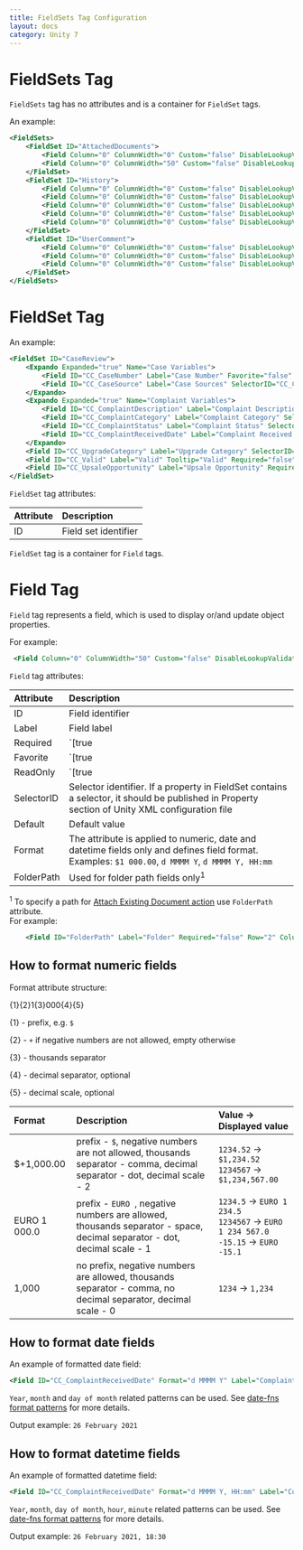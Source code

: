 ```yaml
---
title: FieldSets Tag Configuration
layout: docs
category: Unity 7
---
```


# FieldSets Tag

`FieldSets` tag has no attributes and is a container for `FieldSet` tags.

An example:

```xml
<FieldSets>
    <FieldSet ID="AttachedDocuments">
        <Field Column="0" ColumnWidth="0" Custom="false" DisableLookupValidation="false" DisplayTime="false" External="false" Favorite="false" Hidden="false" ID="MimeType" Label="MimeType" Length="0" MultiRow="false" ReadFromWorkflow="false" ReadOnly="false" Required="false" Row="0" Rows="0" Tooltip="MimeType" WordWrap="false"/>
        <Field Column="0" ColumnWidth="50" Custom="false" DisableLookupValidation="false" DisplayTime="false" External="false" Favorite="false" Hidden="false" ID="DocumentTitle" Label="Document Type" Length="0" MultiRow="false" ReadFromWorkflow="false" ReadOnly="false" Required="false" Row="0" Rows="0" SelectorID="DocCategorySelector" WordWrap="false"/>
    </FieldSet>
    <FieldSet ID="History">
        <Field Column="0" ColumnWidth="0" Custom="false" DisableLookupValidation="false" DisplayTime="false" External="false" Favorite="false" Format="m/d/Y g:i a" Hidden="false" ID="DateCreated" Label="" Length="0" MultiRow="false" ReadFromWorkflow="false" ReadOnly="false" Required="false" Row="0" Rows="0" WordWrap="false"/>
        <Field Column="0" ColumnWidth="0" Custom="false" DisableLookupValidation="false" DisplayTime="false" External="false" Favorite="false" Hidden="false" ID="Creator" Label="Creator" Length="0" MultiRow="false" ReadFromWorkflow="false" ReadOnly="false" Required="false" Row="0" Rows="0" WordWrap="false"/>
        <Field Column="0" ColumnWidth="0" Custom="false" DisableLookupValidation="false" DisplayTime="false" External="false" Favorite="false" Hidden="false" ID="CmAcmAction" Label="Action" Length="0" MultiRow="false" ReadFromWorkflow="false" ReadOnly="false" Required="false" Row="0" Rows="0" WordWrap="false"/>
        <Field Column="0" ColumnWidth="0" Custom="false" DisableLookupValidation="false" DisplayTime="false" External="false" Favorite="false" Hidden="false" ID="CommentType" Label="Type" Length="0" MultiRow="false" ReadFromWorkflow="false" ReadOnly="false" Required="false" Row="0" Rows="0" WordWrap="false"/>
        <Field Column="0" ColumnWidth="0" Custom="false" DisableLookupValidation="false" DisplayTime="false" External="false" Favorite="false" Hidden="false" ID="CmAcmCommentText" Label="Comment" Length="100" MultiRow="false" ReadFromWorkflow="false" ReadOnly="false" Required="false" Row="0" Rows="0" WordWrap="false"/>
    </FieldSet>
    <FieldSet ID="UserComment">
        <Field Column="0" ColumnWidth="0" Custom="false" DisableLookupValidation="false" DisplayTime="false" External="false" Favorite="false" Hidden="false" ID="Description" Label="Problem description" Length="0" MultiRow="false" ReadFromWorkflow="false" ReadOnly="false" Required="true" Row="0" Rows="0" WordWrap="false"/>
        <Field Column="0" ColumnWidth="0" Custom="false" DisableLookupValidation="false" DisplayTime="false" External="false" Favorite="false" Hidden="false" ID="Priority" Label="Problem priority" Length="0" MultiRow="false" ReadFromWorkflow="false" ReadOnly="false" Required="false" Row="0" Rows="0" WordWrap="false"/>
        <Field Column="0" ColumnWidth="0" Custom="false" DisableLookupValidation="false" DisplayTime="false" External="false" Favorite="false" Hidden="false" ID="Justification" Label="Justification" Length="0" MultiRow="false" ReadFromWorkflow="false" ReadOnly="false" Required="false" Row="0" Rows="0" WordWrap="false"/>
    </FieldSet>
</FieldSets>
```
# FieldSet Tag

An example:

```xml
<FieldSet ID="CaseReview">
	<Expando Expanded="true" Name="Case Variables">
		<Field ID="CC_CaseNumber" Label="Case Number" Favorite="false" Required="false" Row="1" Column="1"/>
		<Field ID="CC_CaseSource" Label="Case Sources" SelectorID="CC_CaseSource" Required="false" Row="1" Column="2"/>
	</Expando>
	<Expando Expanded="true" Name="Complaint Variables"> 
		<Field ID="CC_ComplaintDescription" Label="Complaint Description"/>
		<Field ID="CC_ComplaintCategory" Label="Complaint Category" SelectorID="CC_ComplaintCategorySelector" Required="false" Row="5" Column="1"/>
		<Field ID="CC_ComplaintStatus" Label="Complaint Status" SelectorID="CC_ComplaintStatusSelector" Tooltip="ComplaintStatus" Required="false" Row="5" Column="2"/>
		<Field ID="CC_ComplaintReceivedDate" Label="Complaint Received Date" Format="m/d/Y" Tooltip="ComplaintReceivedDate" Required="false" Row="6" Column="1" SaveTime="14:00:00"/>
	</Expando>
	<Field ID="CC_UpgradeCategory" Label="Upgrade Category" SelectorID="CC_UpgradeCategorySelector"/>
	<Field ID="CC_Valid" Label="Valid" Tooltip="Valid" Required="false" Row="7" Column="1"/>
	<Field ID="CC_UpsaleOpportunity" Label="Upsale Opportunity" Required="false" Row="7" Column="2"/>
</FieldSet>
```

`FieldSet` tag attributes:

| Attribute   | Description |
|:------------|:------------|
|ID | Field set identifier |

`FieldSet` tag is a container for `Field` tags.

# Field Tag 

`Field` tag represents a field, which is used to display or/and update object properties.

For example:

```xml
 <Field Column="0" ColumnWidth="50" Custom="false" DisableLookupValidation="false" DisplayTime="false" External="false" Favorite="false" Hidden="false" ID="DocumentTitle" Label="Document Type" Length="0" MultiRow="false" ReadFromWorkflow="false" ReadOnly="false" Required="false" Row="0" Rows="0" SelectorID="DocCategorySelector" WordWrap="false"/>
```

`Field` tag attributes:

| Attribute   | Description |
|:------------|:------------|
|ID | Field identifier |
|Label | Field label |
|Required | `[true|false]` flag indicating the field is required |
|Favorite | `[true|false]` flag indicating the field is favorite, i.e. will be used in header title |
|ReadOnly | `[true|false]` flag indicating the field is read-only, i.e. can not be modified |
|SelectorID | Selector identifier. If a property in FieldSet contains a selector, it should be published in Property section of Unity XML configuration file |
|Default | Default value |
|Format | The attribute is applied to numeric, date and datetime fields only and defines field format. Examples: `$1 000.00`, `d MMMM Y`, `d MMMM Y, HH:mm` |
|FolderPath | Used for folder path fields only<sup>1</sup> |

<sup>1</sup> To specify a path for [Attach Existing Document action](../actions/attach-existing-documents.md) use `FolderPath` attribute.  
For example:

```xml
    <Field ID="FolderPath" Label="Folder" Required="false" Row="2" Column="1" FolderPath="/Shared Documents" Default="/Shared Documents"/>
```

## How to format numeric fields

Format attribute structure:

{1}{2}1{3}000{4}{5}

{1} - prefix, e.g. `$`

{2} - `+` if negative numbers are not allowed, empty otherwise

{3} - thousands separator

{4} - decimal separator, optional

{5} - decimal scale, optional

| Format      | Description | Value -> Displayed value |
|:------------|:------------|:------------|
|$+1,000.00   | prefix - `$`, negative numbers are not allowed, thousands separator - comma, decimal separator - dot, decimal scale - 2 | `1234.52` -> `$1,234.52` <br/>`1234567` -> `$1,234,567.00` |
|EURO 1 000.0 | prefix - `EURO `, negative numbers are allowed, thousands separator - space, decimal separator - dot, decimal scale - 1 | `1234.5` -> `EURO 1 234.5` <br/>`1234567` -> `EURO 1 234 567.0` <br/>`-15.15` -> `EURO -15.1`|
|1,000        | no prefix, negative numbers are allowed, thousands separator - comma, no decimal separator, decimal scale - 0 | `1234` -> `1,234` |

## How to format date fields

An example of formatted date field:

```xml
<Field ID="CC_ComplaintReceivedDate" Format="d MMMM Y" Label="Complaint Received Date" Tooltip="ComplaintReceivedDate" Required="false" Row="6" Column="1"/>
```

`Year`, `month` and `day of month` related patterns can be used. See [date-fns format patterns](https://date-fns.org/docs/format) for more details.

Output example: `26 February 2021`

## How to format datetime fields

An example of formatted datetime field:

```xml
<Field ID="CC_ComplaintReceivedDate" Format="d MMMM Y, HH:mm" Label="Complaint Received Date" Tooltip="ComplaintReceivedDate" Required="false" Row="6" Column="1"/>
```

`Year`, `month`, `day of month`, `hour`, `minute` related patterns can be used. See [date-fns format patterns](https://date-fns.org/docs/format) for more details.

Output example: `26 February 2021, 18:30`
